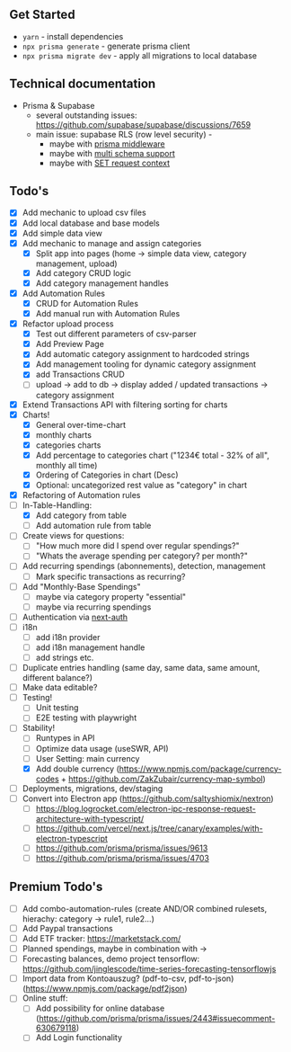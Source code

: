 ## Get Started

- `yarn` - install dependencies
- `npx prisma generate` - generate prisma client
- `npx prisma migrate dev` - apply all migrations to local database


## Technical documentation
- Prisma & Supabase
  - several outstanding issues: https://github.com/supabase/supabase/discussions/7659
  - main issue: supabase RLS (row level security) -
    - maybe with [prisma middleware](https://www.prisma.io/docs/concepts/components/prisma-client/middleware)
    - maybe with [multi schema support](https://github.com/prisma/prisma/issues/1122)
    - maybe with [SET request context](https://github.com/prisma/prisma/issues/5128)

## Todo's

- [x] Add mechanic to upload csv files
- [x] Add local database and base models
- [x] Add simple data view
- [x] Add mechanic to manage and assign categories
  - [x] Split app into pages (home -> simple data view, category management, upload)
  - [x] Add category CRUD logic
  - [x] Add category management handles
- [x] Add Automation Rules
  - [x] CRUD for Automation Rules
  - [x] Add manual run with Automation Rules
- [x] Refactor upload process
  - [x] Test out different parameters of csv-parser
  - [x] Add Preview Page
  - [x] Add automatic category assignment to hardcoded strings
  - [x] Add management tooling for dynamic category assignment
  - [x] add Transactions CRUD
  - [ ] upload -> add to db -> display added / updated transactions -> category assignment
- [x] Extend Transactions API with filtering sorting for charts
- [x] Charts!
  - [x] General over-time-chart
  - [x] monthly charts
  - [x] categories charts
  - [x] Add percentage to categories chart ("1234€ total - 32% of all", monthly all time)
  - [x] Ordering of Categories in chart (Desc)
  - [x] Optional: uncategorized rest value as "category" in chart
- [x] Refactoring of Automation rules
- [ ] In-Table-Handling:
  - [x] Add category from table
  - [ ] Add automation rule from table
- [ ] Create views for questions:
  - [ ] "How much more did I spend over regular spendings?"
  - [ ] "Whats the average spending per category? per month?"
- [ ] Add recurring spendings (abonnements), detection, management
  - [ ] Mark specific transactions as recurring?
- [ ] Add "Monthly-Base Spendings"
  - [ ] maybe via category property "essential"
  - [ ] maybe via recurring spendings
- [ ] Authentication via [next-auth](https://next-auth.js.org/getting-started/introduction)
- [ ] i18n
  - [ ] add i18n provider
  - [ ] add i18n management handle
  - [ ] add strings etc.
- [ ] Duplicate entries handling (same day, same data, same amount, different balance?)
- [ ] Make data editable?
- [ ] Testing!
  - [ ] Unit testing
  - [ ] E2E testing with playwright
- [ ] Stability!
  - [ ] Runtypes in API
  - [ ] Optimize data usage (useSWR, API)
  - [ ] User Setting: main currency
  - [x] Add double currency (https://www.npmjs.com/package/currency-codes + https://github.com/ZakZubair/currency-map-symbol)
- [ ] Deployments, migrations, dev/staging
- [ ] Convert into Electron app (https://github.com/saltyshiomix/nextron)
  - [ ] https://blog.logrocket.com/electron-ipc-response-request-architecture-with-typescript/
  - [ ] https://github.com/vercel/next.js/tree/canary/examples/with-electron-typescript
  - [ ] https://github.com/prisma/prisma/issues/9613
  - [ ] https://github.com/prisma/prisma/issues/4703

## Premium Todo's

- [ ] Add combo-automation-rules (create AND/OR combined rulesets, hierachy: category -> rule1, rule2...)
- [ ] Add Paypal transactions
- [ ] Add ETF tracker: https://marketstack.com/
- [ ] Planned spendings, maybe in combination with ->
- [ ] Forecasting balances, demo project tensorflow: https://github.com/jinglescode/time-series-forecasting-tensorflowjs
- [ ] Import data from Kontoauszug? (pdf-to-csv, pdf-to-json) (https://www.npmjs.com/package/pdf2json)
- [ ] Online stuff:
  - [ ] Add possibility for online database (https://github.com/prisma/prisma/issues/2443#issuecomment-630679118)
  - [ ] Add Login functionality
